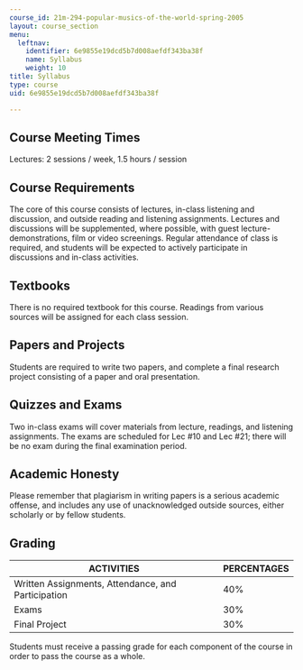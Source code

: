 ```yaml
---
course_id: 21m-294-popular-musics-of-the-world-spring-2005
layout: course_section
menu:
  leftnav:
    identifier: 6e9855e19dcd5b7d008aefdf343ba38f
    name: Syllabus
    weight: 10
title: Syllabus
type: course
uid: 6e9855e19dcd5b7d008aefdf343ba38f

---
```


Course Meeting Times
--------------------

Lectures: 2 sessions / week, 1.5 hours / session

Course Requirements
-------------------

The core of this course consists of lectures, in-class listening and discussion, and outside reading and listening assignments. Lectures and discussions will be supplemented, where possible, with guest lecture-demonstrations, film or video screenings. Regular attendance of class is required, and students will be expected to actively participate in discussions and in-class activities.

Textbooks
---------

There is no required textbook for this course. Readings from various sources will be assigned for each class session.

Papers and Projects
-------------------

Students are required to write two papers, and complete a final research project consisting of a paper and oral presentation.

Quizzes and Exams
-----------------

Two in-class exams will cover materials from lecture, readings, and listening assignments. The exams are scheduled for Lec #10 and Lec #21; there will be no exam during the final examination period.

Academic Honesty
----------------

Please remember that plagiarism in writing papers is a serious academic offense, and includes any use of unacknowledged outside sources, either scholarly or by fellow students.

Grading
-------

| ACTIVITIES | PERCENTAGES |
| --- | --- |
| Written Assignments, Attendance, and Participation | 40% |
| Exams | 30% |
| Final Project | 30% 

Students must receive a passing grade for each component of the course in order to pass the course as a whole.